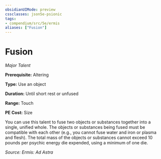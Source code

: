 ```yaml
---
obsidianUIMode: preview
cssclasses: json5e-psionic
tags:
- compendium/src/5e/ermis
aliases: ["Fusion"]
---
```

# Fusion
*Major Talent*  

**Prerequisite:** Altering

**Type:** Use an object

**Duration:** Until short rest or unfused

**Range:** Touch

**PE Cost:** Size

You can use this talent to fuse two objects or substances together into a single, unified whole. The objects or substances being fused must be compatible with each other (e.g., you cannot fuse water and iron or plasma and flesh). The total mass of the objects or substances cannot exceed 10 pounds per psychic energy die expended, using a minimum of one die.

*Source: Ermis: Ad Astra*